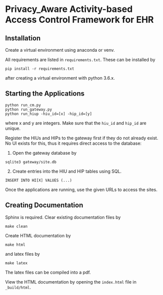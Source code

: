 # Privacy_Aware Activity-based Access Control Framework for EHR

## Installation

Create a virtual environment using anaconda or venv.

All requirements are listed in `requirements.txt`. These can be installed by
```
pip install -r requirements.txt
```
after creating a virtual environment with python 3.6.x.

## Starting the Applications
```python3
python run_cm.py
python run_gateway.py
python run_hiup -hiu_id=[x] -hip_id=[y]
```

where x and y are integers. Make sure that the `hiu_id` and `hip_id` are unique.

Register the HIUs and HIPs to the gateway first if they do not already exist. No UI exists for this, thus it requires direct access to the database:
1. Open the gateway database by
```
sqlite3 gateway/site.db
```
2. Create entries into the HIU and HIP tables using SQL.
```
INSERT INTO HI[X] VALUES (...)
```

Once the applications are running, use the given URLs to access the sites.

## Creating Documentation

Sphinx is required. Clear existing documentation files by
```
make clean
```

Create HTML documentation by
```
make html
```

and latex files by
```
make latex
```
 The latex files can be compiled into a pdf.

 View the HTML documentation by opening the `index.html` file in `_build/html`.